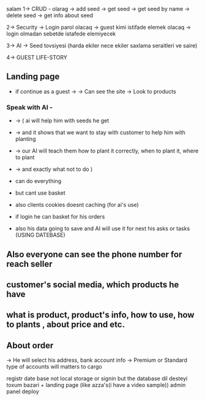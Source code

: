 salam
1-> CRUD - olarag 
  -> add seed
  -> get seed
  -> get seed by name
  -> delete seed 
  -> get info about seed 
  

2-> Security 
   -> Login parol olacaq 
   -> guest kimi istifade elemek olacaq 
   -> login olmadan sebetde istafede elemiyecek 


3-> AI 
  -> Seed tovsiyesi (harda ekiler nece ekiler saxlama seraitleri ve saire)


4-> GUEST LIFE-STORY
## Landing page 
- if continue as a guest ->
   -> Can see the site 
   -> Look to products 
###     Speak with AI  -  
- -> ( ai will help him with seeds he get 
- -> and it shows that we want to stay with customer to help him with planting
- -> our AI will teach them how to plant it correctly, when to plant it, where to plant 
- -> and exactly what not to do )

- can do everything 
- but cant use basket
- also clients cookies doesnt caching (for ai's use)

- if login he can basket for his orders 
- also his data going to save and AI will use it for next his asks or tasks (USING DATEBASE)


## Also everyone can see the phone number for reach seller 
## customer's social media, which products he have 
## what is product, product's info, how to use, how to plants , about price and etc.

## About order  
-> He will select his address, bank account info 
-> Premium or Standard type of accounts will matters to cargo 




registr date base not local storage or signin but the database
dil desteyi 
toxum bazari + landing page (like azza's(i have a video sample))
admin panel
deploy





